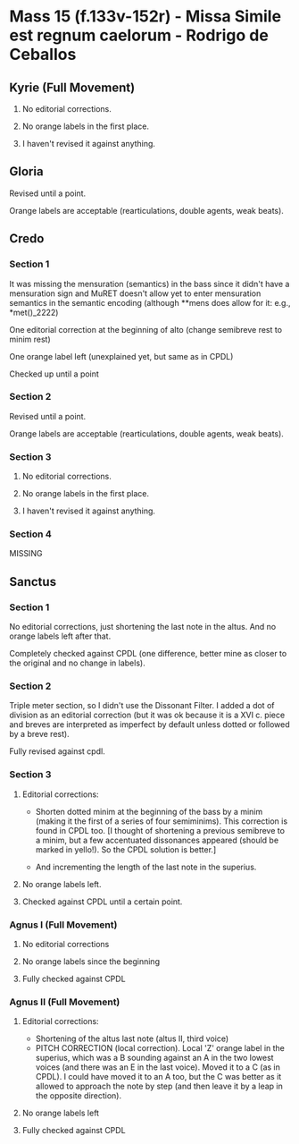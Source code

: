 # Mass 15 (f.133v-152r) - Missa Simile est regnum caelorum - Rodrigo de Ceballos



## Kyrie (Full Movement)

1. No editorial corrections.

2. No orange labels in the first place.

3. I haven't revised it against anything.



## Gloria

Revised until a point.

Orange labels are acceptable (rearticulations, double agents, weak beats).



## Credo

### Section 1

It was missing the mensuration (semantics) in the bass since it didn't have a mensuration sign and MuRET doesn't allow yet to enter mensuration semantics in the semantic encoding (although \*\*mens does allow for it: e.g., \*met()\_2222)

One editorial correction at the beginning of alto (change semibreve rest to minim rest)

One orange label left (unexplained yet, but same as in CPDL)

Checked up until a point


### Section 2

Revised until a point.

Orange labels are acceptable (rearticulations, double agents, weak beats).


### Section 3

1. No editorial corrections.

2. No orange labels in the first place.

3. I haven't revised it against anything.


### Section 4

MISSING



## Sanctus

### Section 1

No editorial corrections, just shortening the last note in the altus. And no orange labels left after that.

Completely checked against CPDL (one difference, better mine as closer to the original and no change in labels).


### Section 2

Triple meter section, so I didn't use the Dissonant Filter. I added a dot of division as an editorial correction (but it was ok because it is a XVI c. piece and breves are interpreted as imperfect by default unless dotted or followed by a breve rest).

Fully revised against cpdl.


### Section 3

1. Editorial corrections:

    - Shorten dotted minim at the beginning of the bass by a minim (making it the first of a series of four semiminims). This correction is found in CPDL too. [I thought of shortening a previous semibreve to a minim, but a few accentuated dissonances appeared (should be marked in yello!). So the CPDL solution is better.]

    - And incrementing the length of the last note in the superius.

2. No orange labels left.

3. Checked against CPDL until a certain point.



### Agnus I (Full Movement)

1. No editorial corrections

2. No orange labels since the beginning

3. Fully checked against CPDL



### Agnus II (Full Movement)

1. Editorial corrections:
    - Shortening of the altus last note (altus II, third voice)
    - PITCH CORRECTION (local correction). Local 'Z' orange label in the superius, which was a B sounding against an A in the two lowest voices (and there was an E in the last voice). Moved it to a C (as in CPDL). I could have moved it to an A too, but the C was better as it allowed to approach the note by step (and then leave it by a leap in the opposite direction). 

2. No orange labels left

3. Fully checked against CPDL